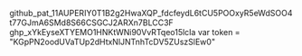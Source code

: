 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 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
var token = "KGpPN2oodUVaTUp2dHtxNlJNTnhTcDV5ZUszSlEw0"
